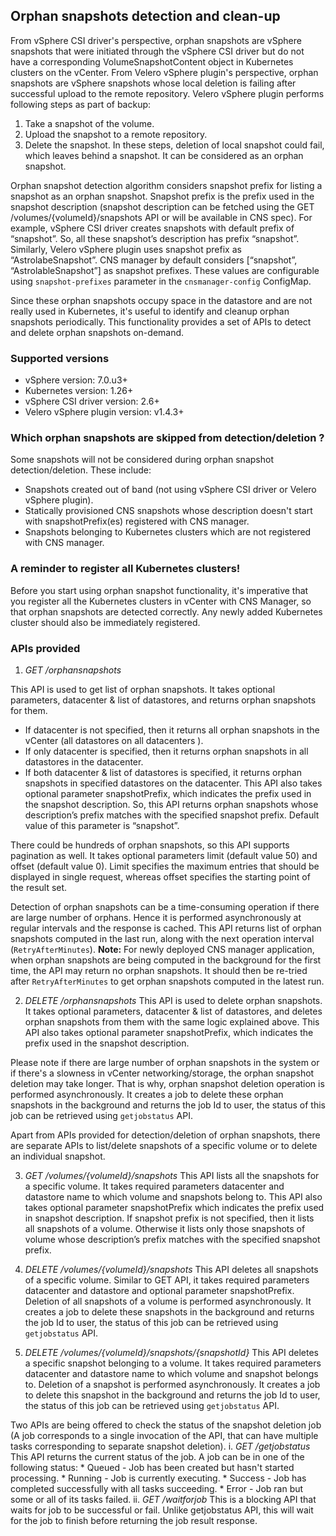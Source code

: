 ## Orphan snapshots detection and clean-up
From vSphere CSI driver's perspective, orphan snapshots are vSphere snapshots that were initiated through the vSphere CSI driver but do not have a corresponding VolumeSnapshotContent object in Kubernetes clusters on the vCenter.
From Velero vSphere plugin's perspective, orphan snapshots are vSphere snapshots whose local deletion is failing after successful upload to the remote repository.
Velero vSphere plugin performs following steps as part of backup:
1. Take a snapshot of the volume.
2. Upload the snapshot to a remote repository.
3. Delete the snapshot.
In these steps, deletion of local snapshot could fail, which leaves behind a snapshot. It can be considered as an orphan snapshot.

Orphan snapshot detection algorithm considers snapshot prefix for listing a snapshot as an orphan snapshot. Snapshot prefix is the prefix used in the snapshot description (snapshot description can be fetched using the GET /volumes/{volumeId}/snapshots API or will be available in CNS spec).
For example, vSphere CSI driver creates snapshots with default prefix of “snapshot”. So, all these snapshot’s description has prefix “snapshot”. Similarly, Velero vSphere plugin uses snapshot prefix as “AstrolabeSnapshot”. 
CNS manager by default considers [“snapshot”, “AstrolableSnapshot”] as snapshot prefixes. These values are configurable using `snapshot-prefixes` parameter in the `cnsmanager-config` ConfigMap.

Since these orphan snapshots occupy space in the datastore and are not really used in Kubernetes, it's useful to identify and cleanup orphan snapshots periodically.
This functionality provides a set of APIs to detect and delete orphan snapshots on-demand.

### Supported versions
* vSphere version: 7.0.u3+
* Kubernetes version: 1.26+
* vSphere CSI driver version: 2.6+
* Velero vSphere plugin version: v1.4.3+

### Which orphan snapshots are skipped from detection/deletion ?
Some snapshots will not be considered during orphan snapshot detection/deletion. These include:
* Snapshots created out of band (not using vSphere CSI driver or Velero vSphere plugin).
* Statically provisioned CNS snapshots whose description doesn't start with snapshotPrefix(es) registered with CNS manager.
* Snapshots belonging to Kubernetes clusters which are not registered with CNS manager.

### A reminder to register all Kubernetes clusters!
Before you start using orphan snapshot functionality, it's imperative that you register all the Kubernetes clusters in vCenter with CNS Manager, so that orphan snapshots are detected correctly. Any newly added Kubernetes cluster should also be immediately registered.

### APIs provided
1. *GET /orphansnapshots*

This API is used to get list of orphan snapshots. It takes optional parameters, datacenter & list of datastores, and returns orphan snapshots for them.
- If datacenter is not specified, then it returns all orphan snapshots in the vCenter (all datastores on all datacenters ).
- If only datacenter is specified, then it returns orphan snapshots in all datastores in the datacenter.
- If both datacenter & list of datastores is specified, it returns orphan snapshots in specified datastores on the datacenter.
This API also takes optional parameter snapshotPrefix, which indicates the prefix used in the snapshot description. So, this API returns orphan snapshots whose description’s prefix matches with the specified snapshot prefix. Default value of this parameter is “snapshot”.

There could be hundreds of orphan snapshots, so this API supports pagination as well. It takes optional parameters limit (default value 50) and offset (default value 0). Limit specifies the maximum entries that should be displayed in single request, whereas offset specifies the starting point of the result set.

Detection of orphan snapshots can be a time-consuming operation if there are large number of orphans. Hence it is performed asynchronously at regular intervals and the response is cached. This API returns list of orphan snapshots computed in the last run, along with the next operation interval (`RetryAfterMinutes`).
**Note:** For newly deployed CNS manager application, when orphan snapshots are being computed in the background for the first time, the API may return no orphan snapshots. It should then be re-tried after `RetryAfterMinutes` to get orphan snapshots computed in the latest run.

2. *DELETE /orphansnapshots*
This API is used to delete orphan snapshots. It takes optional parameters, datacenter & list of datastores, and deletes orphan snapshots from them with the same logic explained above.
This API also takes optional parameter snapshotPrefix, which indicates the prefix used in the snapshot description.

Please note if there are large number of orphan snapshots in the system or if there's a slowness in vCenter networking/storage, the orphan snapshot deletion may take longer. That is why, orphan snapshot deletion operation is performed asynchronously.
It creates a job to delete these orphan snapshots in the background and returns the job Id to user, the status of this job can be retrieved using `getjobstatus` API.


Apart from APIs provided for detection/deletion of orphan snapshots, there are separate APIs to list/delete snapshots of a specific volume or to delete an individual snapshot.

3. *GET /volumes/{volumeId}/snapshots*
This API lists all the snapshots for a specific volume. It takes required parameters datacenter and datastore name to which volume and snapshots belong to.
This API also takes optional parameter snapshotPrefix which indicates the prefix used in snapshot description. If snapshot prefix is not specified, then it lists all snapshots of a volume. Otherwise it lists only those snapshots of volume whose description’s prefix matches with the specified snapshot prefix.

4. *DELETE /volumes/{volumeId}/snapshots*
This API deletes all snapshots of a specific volume. Similar to GET API, it takes required parameters datacenter and datastore and optional parameter snapshotPrefix.
Deletion of all snapshots of a volume is performed asynchronously. It creates a job to delete these snapshots in the background and returns the job Id to user, the status of this job can be retrieved using `getjobstatus` API.

5. *DELETE /volumes/{volumeId}/snapshots/{snapshotId}*
This API deletes a specific snapshot belonging to a volume. It takes required parameters datacenter and datastore name to which volume and snapshot belongs to.
Deletion of a snapshot is performed asynchronously. It creates a job to delete this snapshot in the background and returns the job Id to user, the status of this job can be retrieved using `getjobstatus` API.

Two APIs are being offered to check the status of the snapshot deletion job (A job corresponds to a single invocation of the API, that can have multiple tasks corresponding to separate snapshot deletion).
i. *GET /getjobstatus*
This API returns the current status of the job. A job can be in one of the following status:
    * Queued - Job has been created but hasn't started processing.
    * Running - Job is currently executing.
    * Success - Job has completed successfully with all tasks succeeding.
    * Error - Job ran but some or all of its tasks failed.
ii. *GET /waitforjob*
This is a blocking API that waits for job to be successful or fail. Unlike getjobstatus API, this will wait for the job to finish before returning the job result response.

